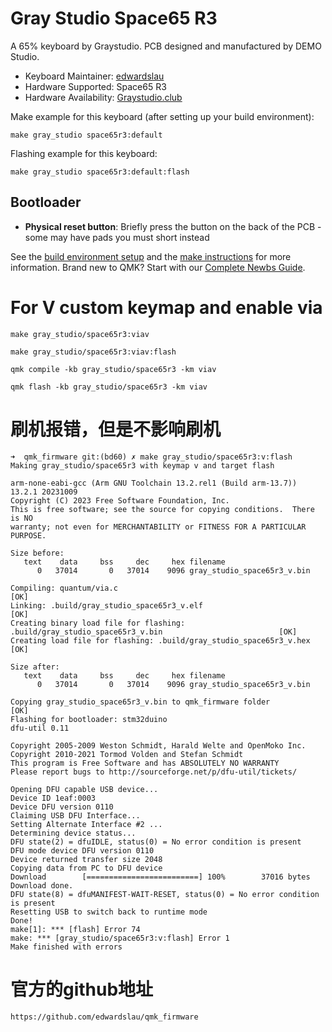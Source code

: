 # Gray Studio Space65 R3

A 65% keyboard by Graystudio. PCB designed and manufactured by DEMO Studio.

* Keyboard Maintainer: [edwardslau](https://github.com/edwardslau)
* Hardware Supported: Space65 R3
* Hardware Availability: [Graystudio.club](https://graystudio.club/products/gb-space60-%E2%85%B2)

Make example for this keyboard (after setting up your build environment):

    make gray_studio space65r3:default

Flashing example for this keyboard:

    make gray_studio space65r3:default:flash

## Bootloader
* **Physical reset button**: Briefly press the button on the back of the PCB - some may have pads you must short instead

See the [build environment setup](https://docs.qmk.fm/#/getting_started_build_tools) and the [make instructions](https://docs.qmk.fm/#/getting_started_make_guide) for more information. Brand new to QMK? Start with our [Complete Newbs Guide](https://docs.qmk.fm/#/newbs).


# For V custom keymap and enable via

```shell
make gray_studio/space65r3:viav
```

```shell
make gray_studio/space65r3:viav:flash
```

```shell
qmk compile -kb gray_studio/space65r3 -km viav
```

```shell
qmk flash -kb gray_studio/space65r3 -km viav
```

# 刷机报错，但是不影响刷机

```shell
➜  qmk_firmware git:(bd60) ✗ make gray_studio/space65r3:v:flash
Making gray_studio/space65r3 with keymap v and target flash

arm-none-eabi-gcc (Arm GNU Toolchain 13.2.rel1 (Build arm-13.7)) 13.2.1 20231009
Copyright (C) 2023 Free Software Foundation, Inc.
This is free software; see the source for copying conditions.  There is NO
warranty; not even for MERCHANTABILITY or FITNESS FOR A PARTICULAR PURPOSE.

Size before:
   text    data     bss     dec     hex filename
      0   37014       0   37014    9096 gray_studio_space65r3_v.bin

Compiling: quantum/via.c                                                                            [OK]
Linking: .build/gray_studio_space65r3_v.elf                                                         [OK]
Creating binary load file for flashing: .build/gray_studio_space65r3_v.bin                          [OK]
Creating load file for flashing: .build/gray_studio_space65r3_v.hex                                 [OK]

Size after:
   text    data     bss     dec     hex filename
      0   37014       0   37014    9096 gray_studio_space65r3_v.bin

Copying gray_studio_space65r3_v.bin to qmk_firmware folder                                          [OK]
Flashing for bootloader: stm32duino
dfu-util 0.11

Copyright 2005-2009 Weston Schmidt, Harald Welte and OpenMoko Inc.
Copyright 2010-2021 Tormod Volden and Stefan Schmidt
This program is Free Software and has ABSOLUTELY NO WARRANTY
Please report bugs to http://sourceforge.net/p/dfu-util/tickets/

Opening DFU capable USB device...
Device ID 1eaf:0003
Device DFU version 0110
Claiming USB DFU Interface...
Setting Alternate Interface #2 ...
Determining device status...
DFU state(2) = dfuIDLE, status(0) = No error condition is present
DFU mode device DFU version 0110
Device returned transfer size 2048
Copying data from PC to DFU device
Download        [=========================] 100%        37016 bytes
Download done.
DFU state(8) = dfuMANIFEST-WAIT-RESET, status(0) = No error condition is present
Resetting USB to switch back to runtime mode
Done!
make[1]: *** [flash] Error 74
make: *** [gray_studio/space65r3:v:flash] Error 1
Make finished with errors

```

# 官方的github地址
```
https://github.com/edwardslau/qmk_firmware
```
